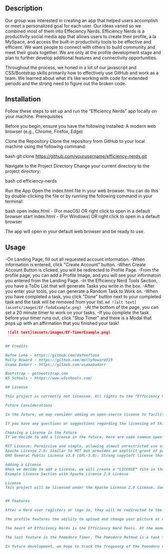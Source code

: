 # <Efficiency-Nerds>

## Description

Our group was interested in creating an app that helped users accomplish or meet a personalized goal for each user. Our ideas varied so we combined most of them into Effeciency Nerds. Efficiency Nerds is a productivity social media app that allows users to create their profile, a la MySpace, and access the built-in productivity tools to be effective and efficient. We want people to connect with others to build community and meet their goals together. We are only at the profile development stage and plan to further develop additional features and connectivity opportunities.

Throughout the process, we honed in a lot of our javascript and CSS/Bootstrap skills primarily how to effectively use GitHub and work as a team. We learned about what it’s like working with code for extended periods and the strong need to figure out the broken code.


## Installation

Follow these steps to set up and run the “Efficiency Nerds” app locally on your machine.
Prerequisites

Before you begin, ensure you have the following installed:
A modern web browser (e.g., Chrome, Firefox, Edge)

Clone the Repository
Clone the repository from GitHub to your local machine using the following command:

bash
git clone https://github.com/yourusername/efficiency-nerds.git

Navigate to the Project Directory
Change your current directory to the project directory:

bash
cd efficiency-nerds

Run the App
Open the index.html file in your web browser. You can do this by double-clicking the file or by running the following command in your terminal:

bash
open index.html - (For macOS) OR right click to open in a default browser
start index.html - (For Windows) OR right click to open in a default browser

The app will open in your default web browser and be ready to use.


## Usage
-On Landing Page, fill out all requested account information. 
-When information is entered, click "Create Account" button.
-When Create Account Button is clicked, you will be redirected to Profile Page. 
-From the profile page, you can add a Profile Image, and you will see your informatoin you entered from the Landing Page.
-In the Efficiency Nerd Tools Section, you have a ToDo List that will generate Tasks you write in the box.
-After you enter your tools, you can generate a Random Task to Work on. 
-When you have completed a task, you click "Done" button next to your completed task and the task will be removed from your list. ```md
    ![alt text](assets/images/EF-TodoExample.png)
    ```
-At the bottom of the page, you can set a 20 minute timer to work on your tasks. 
-If you complete the task before your timer runs out, click "Stop Timer" and there is a Modal that pops up with an affirmation that you finished your task!
   ```md
    ![alt text](assets/images/EF-TimerExample.png)
    ```

## Credits

Dafne Luna - https://github.com/dafnefluna
Molly Howard - https://github.com/mollyhoward319
Usama Badarr - https://github.com/usamabadarr

Bootstrap - getbootstrap.com
W3 Schools - https://www.w3schools.com/

## License

This project is currently not licensed. All rights to the “Efficiency Nerds” app are reserved by the original authors.

Future Considerations

In the future, we may consider adding an open-source license to facilitate collaboration and contributions from the community. Possible licenses we are considering include the MIT License, Apache License 2.0, and/or GNU General Public License v3.0.

If you have any questions or suggestions regarding the licensing of this project, please feel free to reach out.

Choosing a License in the Future
If we decide to add a license in the future, here are some common open-source licenses we might consider:

MIT License: Permissive and simple, allowing almost unrestricted use of your code.
Apache License 2.0: Similar to MIT but provides an explicit grant of patent rights from contributors to users.
GNU General Public License v3.0 (GPL-3.0): Strong copyleft license that requires derived works to be open-sourced under the same license.

Adding a License
When we decide to add a license, we will create a “LICENSE” file in the repository’s root directory with the full text of the chosen license.
Example License Section with Apache License 2.0 License

License
This project will be licensed under the Apache License 2.0 License. See the LICENSE file for details.


## Features

After a Nerd user registers or logs in, they will be redirected to the homepage where they will see a profile overview and different productivity features. 

The profile features the ability to upload and change your picture as many times as you like. You will also see a sticker sheet, which is a collection of sticker awards for completing tasks and meeting your goals. At the moment this feature does not work but is under development.

The heart of Efficiency Nerds is the Efficiency Nerd Tools. At the moment users can create their to-do lists by simply adding to our To-Do List form. For users who may struggle with executive dysfunction issues, we created a task randomizer that will draw from the existing to-do list and pick a task for you to do.

The last feature is the Pomodoro Timer. The Pomodoro Method is a task timing technique that gives you 20 minutes to work uninterrupted with a 5-minute break, and users can repeat that cycle as many times as needed. Our timer will run for 20 minutes, but we understand some people have complicated lives so they can stop the timer. Once the timer is stopped Nerds will be shown a congratulatory message. 

In future development, we hope to track the frequency of the Pomodoro cycle, and the number of tasks completed, to establish the sticker reward system.
